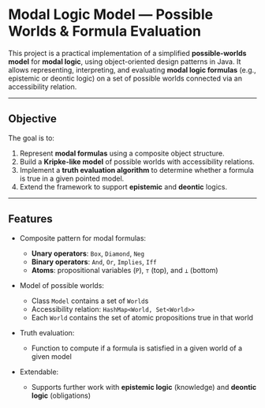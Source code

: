 # Modal Logic Model — Possible Worlds & Formula Evaluation

This project is a practical implementation of a simplified **possible-worlds model** for **modal logic**, using object-oriented design patterns in Java. It allows representing, interpreting, and evaluating **modal logic formulas** (e.g., epistemic or deontic logic) on a set of possible worlds connected via an accessibility relation.

---

## Objective

The goal is to:

1. Represent **modal formulas** using a composite object structure.
2. Build a **Kripke-like model** of possible worlds with accessibility relations.
3. Implement a **truth evaluation algorithm** to determine whether a formula is true in a given pointed model.
4. Extend the framework to support **epistemic** and **deontic** logics.

---

## Features

- Composite pattern for modal formulas:
  - **Unary operators**: `Box`, `Diamond`, `Neg`
  - **Binary operators**: `And`, `Or`, `Implies`, `Iff`
  - **Atoms**: propositional variables (`P`), `⊤` (top), and `⊥` (bottom)

- Model of possible worlds:
  - Class `Model` contains a set of `World`s
  - Accessibility relation: `HashMap<World, Set<World>>`
  - Each `World` contains the set of atomic propositions true in that world

- Truth evaluation:
  - Function to compute if a formula is satisfied in a given world of a given model

- Extendable:
  - Supports further work with **epistemic logic** (knowledge) and **deontic logic** (obligations)

